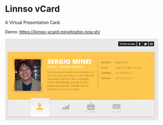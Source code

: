 # Linnso vCard

A Virtual Presentation Card.

Demo: https://linnso-vcard.mineitoshio.now.sh/

![sc](docs/sc.png)